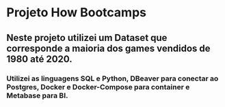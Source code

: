 # Projeto How Bootcamps

## Neste projeto utilizei um Dataset que corresponde a maioria dos games vendidos de 1980 até 2020.

### Utilizei as linguagens SQL e Python, DBeaver para conectar ao Postgres, Docker e Docker-Compose para container e Metabase para BI.